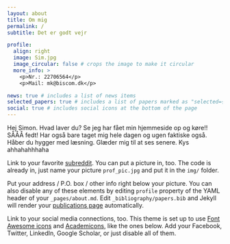 ```yaml
---
layout: about
title: Om mig
permalink: /
subtitle: Det er godt vejr

profile:
  align: right
  image: Sim.jpg
  image_circular: false # crops the image to make it circular
  more_info: >
    <p>Nr.: 22706564</p>
    <p>Mail: mk@biscom.dk</p>

news: true # includes a list of news items
selected_papers: true # includes a list of papers marked as "selected={true}"
social: true # includes social icons at the bottom of the page
---
```


Hej Simon. Hvad laver du? Se jeg har fået min hjemmeside op og køre!! SÅÅÅ fedt! Har også bare taget mig hele dagen og ugen faktiske også. Håber du hygger med læsning. Glæder mig til at ses senere. Kys ahhahahhhaha

Link to your favorite [subreddit](http://reddit.com). You can put a picture in, too. The code is already in, just name your picture `prof_pic.jpg` and put it in the `img/` folder.

Put your address / P.O. box / other info right below your picture. You can also disable any of these elements by editing `profile` property of the YAML header of your `_pages/about.md`. Edit `_bibliography/papers.bib` and Jekyll will render your [publications page](/al-folio/publications/) automatically.

Link to your social media connections, too. This theme is set up to use [Font Awesome icons](https://fontawesome.com/) and [Academicons](https://jpswalsh.github.io/academicons/), like the ones below. Add your Facebook, Twitter, LinkedIn, Google Scholar, or just disable all of them.
